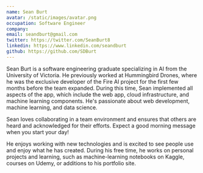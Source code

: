 ```yaml
---
name: Sean Burt
avatar: /static/images/avatar.png
occupation: Software Engineer
company:
email: seandburt@gmail.com
twitter: https://twitter.com/SeanBurt8
linkedin: https://www.linkedin.com/seandburt
github: https://github.com/SDBurt
---
```


Sean Burt is a software engineering graduate specializing in AI from the University of Victoria. He previously worked at Hummingbird Drones, where he was the exclusive developer of the Fire AI project for the first few months before the team expanded. During this time, Sean implemented all aspects of the app, which include the web app, cloud infrastructure, and machine learning components. He's passionate about web development, machine learning, and data science.

Sean loves collaborating in a team environment and ensures that others are heard and acknowledged for their efforts. Expect a good morning message when you start your day!

He enjoys working with new technologies and is excited to see people use and enjoy what he has created. During his free time, he works on personal projects and learning, such as machine-learning notebooks on Kaggle, courses on Udemy, or additions to his portfolio site.
